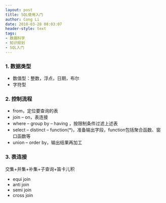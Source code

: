 ```yaml
---
layout: post
title: SQL使用入门
author: Cong Li
date: 2018-03-28 08:03:07
header-style: text
tags:
- 数据科学
- 知识规划
- SQL入门
---
```

### 1. 数据类型

  * 数值型：整数，浮点，日期，布尔
  * 字符型


### 2. 控制流程

  * from，定位要查询的表
  * join &#8211; on，表连接
  * where &#8211; group by &#8211; having ，按限制条件过滤上述表
  * select &#8211; distinct &#8211; function(*)，准备输出字段，function包括聚合函数、窗口函数等
  * union &#8211; order by，输出结果再加工

### 3. 表连接

交集+并集+补集+子查询+笛卡儿积 
    
  * equi join
  * anti join
  * semi join
  * cross join